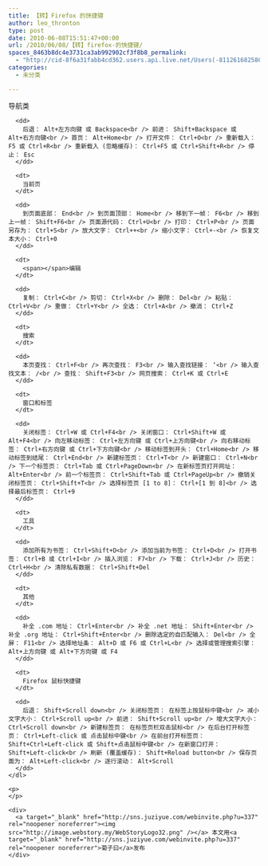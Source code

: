```yaml
---
title: 【转】Firefox 的快捷键
author: leo_thronton
type: post
date: 2010-06-08T15:51:47+00:00
url: /2010/06/08/【转】firefox-的快捷键/
spaces_8463b8dc4e3731ca3ab992902cf3f8b8_permalink:
  - "http://cid-8f6a31fabb4cd362.users.api.live.net/Users(-8112616825800567966)/Blogs('8F6A31FABB4CD362!102')/Entries('8F6A31FABB4CD362!1081')?authkey=yuBuArwciRo%24"
categories:
  - 未分类

---
```

<div id="msgcns!8F6A31FABB4CD362!1081" class="bvMsg">
  <div>
    <dl>
      <dt>
        导航类
      </dt>
      
      <dd>
        后退： Alt+左方向键 或 Backspace<br /> 前进： Shift+Backspace 或 Alt+右方向键<br /> 首页： Alt+Home<br /> 打开文件： Ctrl+O<br /> 重新载入： F5 或 Ctrl+R<br /> 重新载入 (忽略缓存)： Ctrl+F5 或 Ctrl+Shift+R<br /> 停止： Esc
      </dd>
      
      <dt>
        当前页
      </dt>
      
      <dd>
        到页面底部： End<br /> 到页面顶部： Home<br /> 移到下一帧： F6<br /> 移到上一帧： Shift+F6<br /> 页面源代码： Ctrl+U<br /> 打印： Ctrl+P<br /> 页面另存为： Ctrl+S<br /> 放大文字： Ctrl++<br /> 缩小文字： Ctrl+-<br /> 恢复文本大小： Ctrl+0
      </dd>
      
      <dt>
        <span></span>编辑
      </dt>
      
      <dd>
        复制： Ctrl+C<br /> 剪切： Ctrl+X<br /> 删除： Del<br /> 粘贴： Ctrl+V<br /> 重做： Ctrl+Y<br /> 全选： Ctrl+A<br /> 撤消： Ctrl+Z
      </dd>
      
      <dt>
        搜索
      </dt>
      
      <dd>
        本页查找： Ctrl+F<br /> 再次查找： F3<br /> 输入查找链接： ‘<br /> 输入查找文本： /<br /> 查找： Shift+F3<br /> 网页搜索： Ctrl+K 或 Ctrl+E
      </dd>
      
      <dt>
        窗口和标签
      </dt>
      
      <dd>
        关闭标签： Ctrl+W 或 Ctrl+F4<br /> 关闭窗口： Ctrl+Shift+W 或 Alt+F4<br /> 向左移动标签： Ctrl+左方向键 或 Ctrl+上方向键<br /> 向右移动标签： Ctrl+右方向键 或 Ctrl+下方向键<br /> 移动标签到开头： Ctrl+Home<br /> 移动标签到结尾： Ctrl+End<br /> 新建标签页： Ctrl+T<br /> 新建窗口： Ctrl+N<br /> 下一个标签页： Ctrl+Tab 或 Ctrl+PageDown<br /> 在新标签页打开网址： Alt+Enter<br /> 前一个标签页： Ctrl+Shift+Tab 或 Ctrl+PageUp<br /> 撤销关闭标签页： Ctrl+Shift+T<br /> 选择标签页 [1 to 8]： Ctrl+[1 到 8]<br /> 选择最后标签页： Ctrl+9
      </dd>
      
      <dt>
        工具
      </dt>
      
      <dd>
        添加所有为书签： Ctrl+Shift+D<br /> 添加当前为书签： Ctrl+D<br /> 打开书签： Ctrl+B 或 Ctrl+I<br /> 插入浏览： F7<br /> 下载： Ctrl+J<br /> 历史： Ctrl+H<br /> 清除私有数据： Ctrl+Shift+Del
      </dd>
      
      <dt>
        其他
      </dt>
      
      <dd>
        补全 .com 地址： Ctrl+Enter<br /> 补全 .net 地址： Shift+Enter<br /> 补全 .org 地址： Ctrl+Shift+Enter<br /> 删除选定的自匹配输入： Del<br /> 全屏： F11<br /> 选择地址条： Alt+D 或 F6 或 Ctrl+L<br /> 选择或管理搜索引擎： Alt+上方向键 或 Alt+下方向键 或 F4
      </dd>
      
      <dt>
        Firefox 鼠标快捷键
      </dt>
      
      <dd>
        后退： Shift+Scroll down<br /> 关闭标签页： 在标签上按鼠标中键<br /> 减小文字大小： Ctrl+Scroll up<br /> 前进： Shift+Scroll up<br /> 增大文字大小： Ctrl+Scroll down<br /> 新建标签页： 在标签页栏双击鼠标<br /> 在后台打开标签页： Ctrl+Left-click 或 点击鼠标中键<br /> 在前台打开标签页： Shift+Ctrl+Left-click 或 Shift+点击鼠标中键<br /> 在新窗口打开： Shift+Left-click<br /> 刷新 (覆盖缓存)： Shift+Reload button<br /> 保存页面为： Alt+Left-click<br /> 逐行滚动： Alt+Scroll
      </dd>
    </dl>
    
    <p>
    </p>
    
    <div>
      <a target="_blank" href="http://sns.juziyue.com/webinvite.php?u=337" rel="noopener noreferrer"><img src="http://image.webstory.my/WebStoryLogo32.png" /></a> 本文用<a target="_blank" href="http://sns.juziyue.com/webinvite.php?u=337" rel="noopener noreferrer">菊子曰</a>发布
    </div>
  </div>
</div>